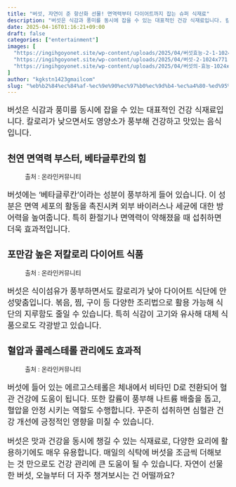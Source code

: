 ```yaml
---
title: "버섯, 자연이 준 항산화 선물! 면역력부터 다이어트까지 잡는 슈퍼 식재료"
description: "버섯은 식감과 풍미를 동시에 잡을 수 있는 대표적인 건강 식재료입니다. 칼로리가 낮으면서도 영양소가 풍부해 건강하고 맛있는 음식 입니다."
date: 2025-04-16T01:16:21+09:00
draft: false
categories: ["entertainment"]
images: [
  "https://ingihgoyonet.site/wp-content/uploads/2025/04/버섯효능-2-1-1024x678.jpg"
  "https://ingihgoyonet.site/wp-content/uploads/2025/04/버섯-2-1024x771.jpg"
  "https://ingihgoyonet.site/wp-content/uploads/2025/04/버섯의-효능-1024x683.jpg"
]
author: "kgkstn1423gmailcom"
slug: "%eb%b2%84%ec%84%af-%ec%9e%90%ec%97%b0%ec%9d%b4-%ec%a4%80-%ed%95%ad%ec%82%b0%ed%99%94-%ec%84%a0%eb%ac%bc-%eb%a9%b4%ec%97%ad%eb%a0%a5%eb%b6%80%ed%84%b0-%eb%8b%a4%ec%9d%b4%ec%96%b4%ed%8a%b8%ea%b9%8c"
---
```


<p style="font-size:18px">버섯은 식감과 풍미를 동시에 잡을 수 있는 대표적인 건강 식재료입니다. 칼로리가 낮으면서도 영양소가 풍부해 건강하고 맛있는 음식 입니다.</p> <h2 >천연 면역력 부스터, 베타글루칸의 힘</h2> <figure ><img src="https://ingihgoyonet.site/wp-content/uploads/2025/04/버섯효능-2-1-1024x678.jpg" alt="" style="aspect-ratio:16/9;object-fit:cover"/><figcaption >출처 : 온라인커뮤니티</figcaption></figure> <p style="font-size:18px">버섯에는 ‘베타글루칸’이라는 성분이 풍부하게 들어 있습니다. 이 성분은 면역 세포의 활동을 촉진시켜 외부 바이러스나 세균에 대한 방어력을 높여줍니다. 특히 환절기나 면역력이 약해졌을 때 섭취하면 더욱 효과적입니다.</p> <h2 >포만감 높은 저칼로리 다이어트 식품</h2> <figure ><img src="https://ingihgoyonet.site/wp-content/uploads/2025/04/버섯-2-1024x771.jpg" alt="" style="aspect-ratio:16/9;object-fit:cover"/><figcaption >출처 : 온라인커뮤니티</figcaption></figure> <p style="font-size:18px">버섯은 식이섬유가 풍부하면서도 칼로리가 낮아 다이어트 식단에 안성맞춤입니다. 볶음, 찜, 구이 등 다양한 조리법으로 활용 가능해 식단의 지루함도 줄일 수 있습니다. 특히 식감이 고기와 유사해 대체 식품으로도 각광받고 있습니다.</p> <h2 >혈압과 콜레스테롤 관리에도 효과적</h2> <figure ><img src="https://ingihgoyonet.site/wp-content/uploads/2025/04/버섯의-효능-1024x683.jpg" alt="" style="aspect-ratio:16/9;object-fit:cover"/><figcaption >출처 : 온라인커뮤니티</figcaption></figure> <p style="font-size:18px">버섯에 들어 있는 에르고스테롤은 체내에서 비타민 D로 전환되어 혈관 건강에 도움이 됩니다. 또한 칼륨이 풍부해 나트륨 배출을 돕고, 혈압을 안정 시키는 역할도 수행합니다. 꾸준히 섭취하면 심혈관 건강 개선에 긍정적인 영향을 미칠 수 있습니다.</p> <p style="font-size:18px">버섯은 맛과 건강을 동시에 챙길 수 있는 식재료로, 다양한 요리에 활용하기에도 매우 유용합니다. 매일의 식탁에 버섯을 조금씩 더해보는 것 만으로도 건강 관리에 큰 도움이 될 수 있습니다. 자연이 선물한 버섯, 오늘부터 더 자주 챙겨보시는 건 어떨까요?</p>